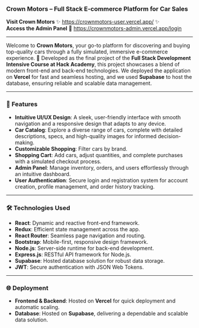 ### **Crown Motors – Full Stack E-commerce Platform for Car Sales**

**Visit Crown Motors** :sparkles: https://crownmotors-user.vercel.app/ :sparkles:  
**Access the Admin Panel** :key: https://crownmotors-admin.vercel.app/login

---

Welcome to **Crown Motors**, your go-to platform for discovering and buying top-quality cars through a fully simulated, immersive e-commerce experience. :car: Developed as the final project of the **Full Stack Development Intensive Course at Hack Academy**, this project showcases a blend of modern front-end and back-end technologies. We deployed the application on **Vercel** for fast and seamless hosting, and we used **Supabase** to host the database, ensuring reliable and scalable data management.

---

### :rocket: **Features**

- **Intuitive UI/UX Design**: A sleek, user-friendly interface with smooth navigation and a responsive design that adapts to any device.
- **Car Catalog**: Explore a diverse range of cars, complete with detailed descriptions, specs, and high-quality images for informed decision-making.
- **Customizable Shopping**: Filter cars by brand.
- **Shopping Cart**: Add cars, adjust quantities, and complete purchases with a simulated checkout process.
- **Admin Panel**: Manage inventory, orders, and users effortlessly through an intuitive dashboard.
- **User Authentication**: Secure login and registration system for account creation, profile management, and order history tracking.

---

### :hammer_and_wrench: **Technologies Used**

- **React**: Dynamic and reactive front-end framework.
- **Redux**: Efficient state management across the app.
- **React Router**: Seamless page navigation and routing.
- **Bootstrap**: Mobile-first, responsive design framework.
- **Node.js**: Server-side runtime for back-end development.
- **Express.js**: RESTful API framework for Node.js.
- **Supabase**: Hosted database solution for robust data storage.
- **JWT**: Secure authentication with JSON Web Tokens.

---

### :globe_with_meridians: **Deployment**

- **Frontend & Backend**: Hosted on **Vercel** for quick deployment and automatic scaling.
- **Database**: Hosted on **Supabase**, delivering a dependable and scalable data solution.
